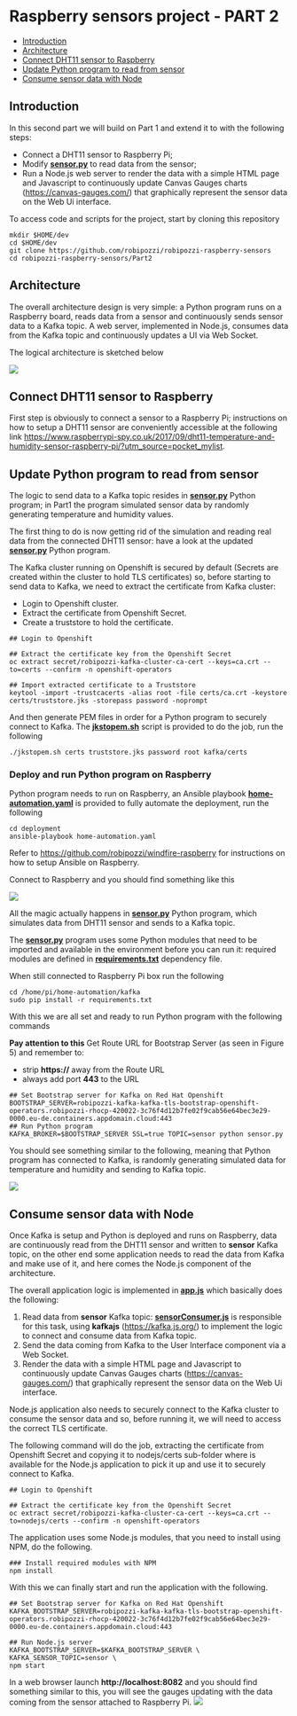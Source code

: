 # Raspberry sensors project - PART 2
- [Introduction](#introduction)
- [Architecture](#architecture)
- [Connect DHT11 sensor to Raspberry](#connect-DHT11-sensor-to-raspberry)
- [Update Python program to read from sensor](#update-python-program-to-read-from-sensor)
- [Consume sensor data with Node](#consume-sensor-data-with-node)


## Introduction
In this second part we will build on Part 1 and extend it to with the following steps:
* Connect a DHT11 sensor to Raspberry Pi;
* Modify **[sensor.py](kafka/sensor.py)** to read data from the sensor;
* Run a Node.js web server to render the data with a simple HTML page and Javascript to continuously update Canvas Gauges charts (https://canvas-gauges.com/) that graphically represent the sensor data on the Web Ui interface.

To access code and scripts for the project, start by cloning this repository 
```
mkdir $HOME/dev
cd $HOME/dev
git clone https://github.com/robipozzi/robipozzi-raspberry-sensors 
cd robipozzi-raspberry-sensors/Part2
```

## Architecture
The overall architecture design is very simple: a Python program runs on a Raspberry board, reads data from a sensor and continuously sends sensor data to a Kafka topic. A web server, implemented in Node.js, consumes data from the Kafka topic and continuously updates a UI via Web Socket.

The logical architecture is sketched below

![](../images/architecture.png)

## Connect DHT11 sensor to Raspberry
First step is obviously to connect a sensor to a Raspberry Pi; instructions on how to setup a DHT11 sensor are conveniently accessible at the following link https://www.raspberrypi-spy.co.uk/2017/09/dht11-temperature-and-humidity-sensor-raspberry-pi/?utm_source=pocket_mylist.

## Update Python program to read from sensor
The logic to send data to a Kafka topic resides in **[sensor.py](kafka/sensor.py)** Python program; in Part1 the program simulated sensor data by randomly generating temperature and humidity values.

The first thing to do is now getting rid of the simulation and reading real data from the connected DHT11 sensor: have a look at the updated **[sensor.py](kafka/sensor.py)** Python program.

The Kafka cluster running on Openshift is secured by default (Secrets are created within the cluster to hold TLS certificates) so, before starting to send data to Kafka, we need to extract the certificate from Kafka cluster:
* Login to Openshift cluster.
* Extract the certificate from Openshift Secret.
* Create a truststore to hold the certificate.
```
## Login to Openshift 

## Extract the certificate key from the Openshift Secret
oc extract secret/robipozzi-kafka-cluster-ca-cert --keys=ca.crt --to=certs --confirm -n openshift-operators

## Import extracted certificate to a Truststore
keytool -import -trustcacerts -alias root -file certs/ca.crt -keystore certs/truststore.jks -storepass password -noprompt
```
And then generate PEM files in order for a Python program to securely connect to Kafka.
The **[jkstopem.sh](jkstopem.sh)** script is provided to do the job, run the following
```
./jkstopem.sh certs truststore.jks password root kafka/certs
```
### Deploy and run Python program on Raspberry
Python program needs to run on Raspberry, an Ansible playbook **[home-automation.yaml](deployment/home-automation.yaml)** is provided to fully automate the deployment, run the following
```
cd deployment
ansible-playbook home-automation.yaml
```
Refer to https://github.com/robipozzi/windfire-raspberry for instructions on how to setup Ansible on Raspberry.

Connect to Raspberry and you should find something like this

![](images/raspberry.png)

All the magic actually happens in **[sensor.py](kafka/sensor.py)** Python program, which simulates data from DHT11 sensor and sends to a Kafka topic.

The **[sensor.py](kafka/sensor.py)** program uses some Python modules that need to be imported and available in the environment before you can run it: required modules are defined in **[requirements.txt](kafka/requirements.txt)** dependency file.

When still connected to Raspberry Pi box run the following
```
cd /home/pi/home-automation/kafka
sudo pip install -r requirements.txt
```
With this we are all set and ready to run Python program with the following commands

**Pay attention to this**
Get Route URL for Bootstrap Server (as seen in Figure 5) and remember to:
- strip **https://** away from the Route URL
- always add port **443** to the URL

```
## Set Bootstrap server for Kafka on Red Hat Openshift
BOOTSTRAP_SERVER=robipozzi-kafka-kafka-tls-bootstrap-openshift-operators.robipozzi-rhocp-420022-3c76f4d12b7fe02f9cab56e64bec3e29-0000.eu-de.containers.appdomain.cloud:443
## Run Python program
KAFKA_BROKER=$BOOTSTRAP_SERVER SSL=true TOPIC=sensor python sensor.py
```

You should see something similar to the following, meaning that Python program has connected to Kafka, is randomly generating simulated data for temperature and humidity and sending to Kafka topic.

![](images/sensor-simulation.png)

## Consume sensor data with Node
Once Kafka is setup and Python is deployed and runs on Raspberry, data are continuously read from the DHT11 sensor and written to **sensor** Kafka topic, on the other end some application needs to read the data from Kafka and make use of it, and here comes the Node.js component of the architecture.

The overall application logic is implemented in **[app.js](nodejs/app.js)** which basically does the following:
1. Read data from **sensor** Kafka topic: **[sensorConsumer.js](nodejs/sensorConsumer.js)** is responsible for this task, using **kafkajs** (https://kafka.js.org/) to implement the logic to connect and consume data from Kafka topic.
2. Send the data coming from Kafka to the User Interface component via a Web Socket.
3. Render the data with a simple HTML page and Javascript to continuously update Canvas Gauges charts (https://canvas-gauges.com/) that graphically represent the sensor data on the Web Ui interface.

Node.js application also needs to securely connect to the Kafka cluster to consume the sensor data and so, before running it, we will need to access the correct TLS certificate.

The following command will do the job, extracting the certificate from Openshift Secret and copying it to nodejs/certs sub-folder where is available for the Node.js application to pick it up and use it to securely connect to Kafka.
```
## Login to Openshift 

## Extract the certificate key from the Openshift Secret
oc extract secret/robipozzi-kafka-cluster-ca-cert --keys=ca.crt --to=nodejs/certs --confirm -n openshift-operators
```
The application uses some Node.js modules, that you need to install using NPM, do the following.
```
### Install required modules with NPM
npm install
```
With this we can finally start and run the application with the following.
```
## Set Bootstrap server for Kafka on Red Hat Openshift
KAFKA_BOOTSTRAP_SERVER=robipozzi-kafka-kafka-tls-bootstrap-openshift-operators.robipozzi-rhocp-420022-3c76f4d12b7fe02f9cab56e64bec3e29-0000.eu-de.containers.appdomain.cloud:443

## Run Node.js server
KAFKA_BOOTSTRAP_SERVER=$KAFKA_BOOTSTRAP_SERVER \
KAFKA_SENSOR_TOPIC=sensor \
npm start
```

In a web browser launch **http://localhost:8082** and you should find something similar to this, you will see the gauges updating with the data coming from the sensor attached to Raspberry Pi.
![](images/ui-sensordata.png)